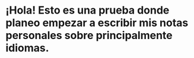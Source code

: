 # ¡Hola! Esto es una prueba donde planeo empezar a escribir mis notas personales sobre principalmente idiomas.
